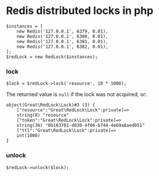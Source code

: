 # Redis distributed locks in php

```
$instances = [
    new Redis('127.0.0.1', 6379, 0.01),
    new Redis('127.0.0.1', 6380, 0.01),
    new Redis('127.0.0.1', 6381, 0.01),
    new Redis('127.0.0.1', 6382, 0.01),
];
$redLock = new RedLock($instances);
```
### lock
```
$lock = $redLock->lock('resource', 10 * 1000);

```
The returned value is `null` if the lock was not acquired, or: 
```
object(Great\RedLock\Lock)#3 (3) {
    ["resource":"Great\RedLock\Lock":private]=>
    string(8) "resource"
    ["token":"Great\RedLock\Lock":private]=>
    string(36) "0b103701-d030-4f06-b744-4e69a6aed051"
    ["ttl":"Great\RedLock\Lock":private]=>
    int(1000)
}
```
### unlock
```
$redLock->unlock($lock);
```
